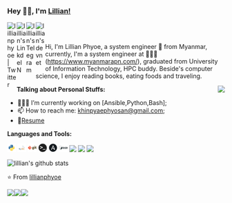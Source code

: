 ### Hey 👋🏽, I'm [Lillian!](https://about.me/lillianphyoe) 

<a href="https://twitter.com/lillianphyoe">
  <img align="left" alt="lillianphyoe | Twitter" width="22px" src="https://cdn.jsdelivr.net/npm/simple-icons@v3/icons/twitter.svg" />
</a>
<a href="https://www.linkedin.com/in/lillianphyoe/">
  <img align="left" alt="lillian's LinkdeIN" width="22px" src="https://cdn.jsdelivr.net/npm/simple-icons@v3/icons/linkedin.svg" />
</a>
<a href="https://t.me/lillianphyoe">
  <img align="left" alt="lillian's Telegram" width="22px" src="https://cdn.jsdelivr.net/npm/simple-icons@v3/icons/telegram.svg" />
</a>
<a href="https://developer.cisco.com/user/profile/55aadd53-9704-11e8-9afd-0605a886e7c7">
  <img align="left" alt="lillian's devnet" width="22px" src="https://avatars0.githubusercontent.com/u/8827988?s=200&v=4" />
</a>


<br />
<br />

Hi, I'm Lillian Phyoe, a system engineer 🚀 from Myanmar, currently, I'm a system engineer at 🙍🏽‍♂️ (https://www.myanmarapn.com/), graduated from University of Information Technology, HPC buddy. Beside's computer science, I enjoy reading books, eating foods and traveling.

  <img align="right"  src="https://media1.tenor.com/images/e8a3b80ecb33fd79b04f093cccd2353b/tenor.gif?itemid=15853135" />
  
**Talking about Personal Stuffs:**

- 👨🏽‍💻 I’m currently working on [Ansible,Python,Bash];
- 📫 How to reach me: khinpyaephyosan@gmail.com;
- 📝[Resume](https://drive.google.com/file/d/1PzltvM67Nx7roHoU2mI5qeXE41PfYdGa/view?usp=sharing)

**Languages and Tools:**  

<code><img height="20" src="https://raw.githubusercontent.com/github/explore/80688e429a7d4ef2fca1e82350fe8e3517d3494d/topics/python/python.png"></code>
<code><img height="20" src="https://raw.githubusercontent.com/github/explore/80688e429a7d4ef2fca1e82350fe8e3517d3494d/topics/mysql/mysql.png"></code>
<code><img height="20" src="https://raw.githubusercontent.com/github/explore/80688e429a7d4ef2fca1e82350fe8e3517d3494d/topics/git/git.png"></code>
<code><img height="20" src="https://raw.githubusercontent.com/github/explore/80688e429a7d4ef2fca1e82350fe8e3517d3494d/topics/terminal/terminal.png"></code>
<code><img height="20" src="https://raw.githubusercontent.com/github/explore/80688e429a7d4ef2fca1e82350fe8e3517d3494d/topics/ansible/ansible.png"></code>
<code><img height="20" src="https://raw.githubusercontent.com/github/explore/80688e429a7d4ef2fca1e82350fe8e3517d3494d/topics/bash/bash.png"></code>
<code><img height="20" src="https://avatars1.githubusercontent.com/u/153393?s=200&v=4"></code>
<code><img height="20" src="https://avatars0.githubusercontent.com/u/2165682?s=200&v=4"></code>
<code><img height="20" src="https://avatars0.githubusercontent.com/u/8827988?s=200&v=4"></code>

![lillian's github stats](https://github-readme-stats.vercel.app/api?username=lillianphyoe&show_icons=true&hide_border=true)

⭐️ From [lillianphyoe](https://github.com/lillianphyoe)


<a href="https://github.com/lillianphyoe/csr1000v_upgrade">
  <img align="left" src="https://github-readme-stats.vercel.app/api/pin/?username=lillianphyoe&repo=csr1000v_upgrade" />
</a>

<a href="https://github.com/lillianphyoe/python-gmail-api-test">
  <img align="left" src="https://github-readme-stats.vercel.app/api/pin/?username=lillianphyoe&repo=python-gmail-api-test" />
</a>

<a href="https://github.com/lillianphyoe/Ansible-module-jupiter_netme">
  <img align="left" src="https://github-readme-stats.vercel.app/api/pin/?username=lillianphyoe&repo=Ansible-module-jupiter_netme" />
</a>


